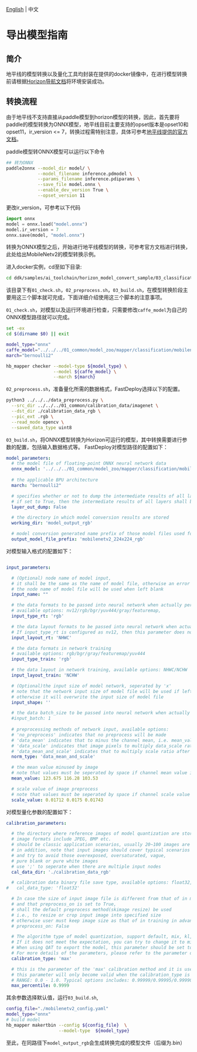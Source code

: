 [English](../../../en/faq/horizon/export.md) | 中文

# 导出模型指南

## 简介

地平线的模型转换以及量化工具均封装在提供的docker镜像中，在进行模型转换前请根据[Horizon导航文档](../../build_and_install/horizon.md)将环境安装成功。

## 转换流程
由于地平线不支持直接从paddle模型到horizon模型的转换，因此，首先要将paddle的模型转换为ONNX模型，地平线目前主要支持的opset版本是opset10和opset11，ir_version <= 7，转换过程需特别注意，具体可参考[地平线提供的官方文档](https://developer.horizon.ai/api/v1/fileData/doc/ddk_doc/navigation/ai_toolchain/docs_cn/horizon_ai_toolchain_user_guide/model_conversion.html#fp-model-preparation)。

paddle模型转ONNX模型可以运行以下命令
```bash
## 转为ONNX
paddle2onnx --model_dir model/ \
            --model_filename inference.pdmodel \
            --params_filename inference.pdiparams \
            --save_file model.onnx \
            --enable_dev_version True \
            --opset_version 11
```
更改ir_version，可参考以下代码
```python
import onnx
model = onnx.load("model.onnx")
model.ir_version = 7
onnx.save(model, "model.onnx")
```
转换为ONNX模型之后，开始进行地平线模型的转换，可参考官方文档进行转换，此处给出MobileNetv2的模型转换示例。

进入docker实例，cd至如下目录:

```bash
cd ddk/samples/ai_toolchain/horizon_model_convert_sample/03_classification/04_mobilenet_onnx/mapper/
```
该目录下有`01_check.sh`，`02_preprocess.sh`，`03_build.sh`，在模型转换阶段主要用这三个脚本就可完成，下面详细介绍使用这三个脚本的注意事项。

`01_check.sh`，对模型以及运行环境进行检查，只需要修改`caffe_model`为自己的ONNX模型路径就可以完成。

```bash
set -ex
cd $(dirname $0) || exit

model_type="onnx"
caffe_model="../../../01_common/model_zoo/mapper/classification/mobilenet_onnx/mobilenetv2.onnx"
march="bernoulli2"

hb_mapper checker --model-type ${model_type} \
                  --model ${caffe_model} \
                  --march ${march}
```

`02_preprocess.sh`，准备量化所需的数据格式，FastDeploy选择以下的配置。

```bash
python3 ../../../data_preprocess.py \
  --src_dir ../../../01_common/calibration_data/imagenet \
  --dst_dir ./calibration_data_rgb \
  --pic_ext .rgb \
  --read_mode opencv \
  --saved_data_type uint8
```

`03_build.sh`，将ONNX模型转换为Horizon可运行的模型，其中转换需要进行参数的配置，包括输入数据格式等。
FastDeploy对模型路径的配置如下：

```yaml
model_parameters:
  # the model file of floating-point ONNX neural network data
  onnx_model: '../../../01_common/model_zoo/mapper/classification/mobilenet_onnx/mobilenetv2.onnx'
 
  # the applicable BPU architecture
  march: "bernoulli2"

  # specifies whether or not to dump the intermediate results of all layers in conversion
  # if set to True, then the intermediate results of all layers shall be dumped
  layer_out_dump: False

  # the directory in which model conversion results are stored
  working_dir: 'model_output_rgb'

  # model conversion generated name prefix of those model files used for dev board execution
  output_model_file_prefix: 'mobilenetv2_224x224_rgb'

```
对模型输入格式的配置如下：

```yaml

input_parameters:

  # (Optional) node name of model input,
  # it shall be the same as the name of model file, otherwise an error will be reported,
  # the node name of model file will be used when left blank
  input_name: ""

  # the data formats to be passed into neural network when actually performing neural network
  # available options: nv12/rgb/bgr/yuv444/gray/featuremap,
  input_type_rt: 'rgb'

  # the data layout formats to be passed into neural network when actually performing neural network, available options: NHWC/NCHW
  # If input_type_rt is configured as nv12, then this parameter does not need to be configured
  input_layout_rt: 'NHWC'

  # the data formats in network training
  # available options: rgb/bgr/gray/featuremap/yuv444
  input_type_train: 'rgb'

  # the data layout in network training, available options: NHWC/NCHW
  input_layout_train: 'NCHW'

  # (Optional)the input size of model network, seperated by 'x'
  # note that the network input size of model file will be used if left blank
  # otherwise it will overwrite the input size of model file
  input_shape: ''

  # the data batch_size to be passed into neural network when actually performing neural network, default value: 1
  #input_batch: 1
  
  # preprocessing methods of network input, available options:
  # 'no_preprocess' indicates that no preprocess will be made 
  # 'data_mean' indicates that to minus the channel mean, i.e. mean_value
  # 'data_scale' indicates that image pixels to multiply data_scale ratio
  # 'data_mean_and_scale' indicates that to multiply scale ratio after channel mean is minused
  norm_type: 'data_mean_and_scale'

  # the mean value minused by image
  # note that values must be seperated by space if channel mean value is used
  mean_value: 123.675 116.28 103.53

  # scale value of image preprocess
  # note that values must be seperated by space if channel scale value is used
  scale_value: 0.01712 0.0175 0.01743

```
对模型量化参数的配置如下：

```yaml
calibration_parameters:

  # the directory where reference images of model quantization are stored
  # image formats include JPEG, BMP etc.
  # should be classic application scenarios, usually 20~100 images are picked out from test datasets
  # in addition, note that input images should cover typical scenarios
  # and try to avoid those overexposed, oversaturated, vague, 
  # pure blank or pure white images
  # use ';' to seperate when there are multiple input nodes
  cal_data_dir: './calibration_data_rgb'

  # calibration data binary file save type, available options: float32, uint8
#   cal_data_type: 'float32'

  # In case the size of input image file is different from that of in model training
  # and that preprocess_on is set to True,
  # shall the default preprocess method(skimage resize) be used
  # i.e., to resize or crop input image into specified size
  # otherwise user must keep image size as that of in training in advance
  # preprocess_on: False

  # The algorithm type of model quantization, support default, mix, kl, max, load, usually use default can meet the requirements.
  # If it does not meet the expectation, you can try to change it to mix first. If there is still no expectation, try kl or max again.
  # When using QAT to export the model, this parameter should be set to load.
  # For more details of the parameters, please refer to the parameter details in PTQ Principle And Steps section of the user manual.
  calibration_type: 'max'

  # this is the parameter of the 'max' calibration method and it is used for adjusting the intercept point of the 'max' calibration.
  # this parameter will only become valid when the calibration_type is specified as 'max'.
  # RANGE: 0.0 - 1.0. Typical options includes: 0.99999/0.99995/0.99990/0.99950/0.99900.
  max_percentile: 0.9999
```
其余参数选择默认值，运行`03_build.sh`,
```bash
config_file="./mobilenetv2_config.yaml"
model_type="onnx"
# build model
hb_mapper makertbin --config ${config_file}  \
                    --model-type  ${model_type}
```
至此，在同路径下`model_output_rgb`会生成转换完成的模型文件（后缀为.bin）
